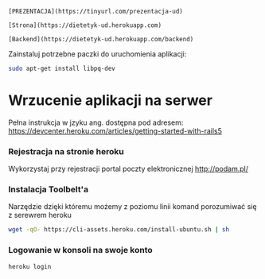 ```
[PREZENTACJA](https://tinyurl.com/prezentacja-ud)

[Strona](https://dietetyk-ud.herokuapp.com)

[Backend](https://dietetyk-ud.herokuapp.com/backend)
```
















Zainstaluj potrzebne paczki do uruchomienia aplikacji:
```sh
sudo apt-get install libpq-dev
```


# Wrzucenie aplikacji na serwer
Pełna instrukcja w jzyku ang. dostępna pod adresem: https://devcenter.heroku.com/articles/getting-started-with-rails5

### Rejestracja na stronie heroku
Wykorzystaj przy rejestracji portal poczty elektronicznej http://podam.pl/

### Instalacja Toolbelt'a
Narzędzie dzięki któremu możemy z poziomu linii komand porozumiwać się z serewrem heroku

```sh
wget -qO- https://cli-assets.heroku.com/install-ubuntu.sh | sh
```

### Logowanie w konsoli na swoje konto
```sh
heroku login
```
